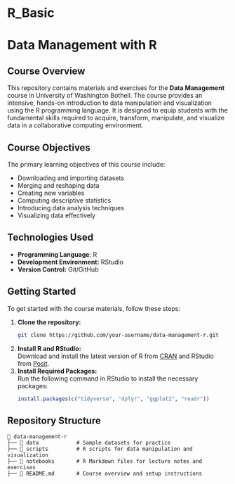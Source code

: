 # R_Basic

# Data Management with R

## Course Overview
This repository contains materials and exercises for the **Data Management** course in University of Washington Bothell. The course provides an intensive, hands-on introduction to data manipulation and visualization using the R programming language. It is designed to equip students with the fundamental skills required to acquire, transform, manipulate, and visualize data in a collaborative computing environment.

## Course Objectives
The primary learning objectives of this course include:
- Downloading and importing datasets
- Merging and reshaping data
- Creating new variables
- Computing descriptive statistics
- Introducing data analysis techniques
- Visualizing data effectively

## Technologies Used
- **Programming Language**: R
- **Development Environment:** RStudio
- **Version Control:** Git/GitHub

## Getting Started
To get started with the course materials, follow these steps:
1. **Clone the repository:**  
   ```sh
   git clone https://github.com/your-username/data-management-r.git
   ```
2. **Install R and RStudio:**  
   Download and install the latest version of R from [CRAN](https://cran.r-project.org/) and RStudio from [Posit](https://posit.co/download/rstudio-desktop/).
3. **Install Required Packages:**  
   Run the following command in RStudio to install the necessary packages:
   ```r
   install.packages(c("tidyverse", "dplyr", "ggplot2", "readr"))
   ```

## Repository Structure
```
📂 data-management-r
├── 📂 data            # Sample datasets for practice
├── 📂 scripts         # R scripts for data manipulation and visualization
├── 📂 notebooks       # R Markdown files for lecture notes and exercises
├── 📜 README.md       # Course overview and setup instructions
```

